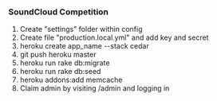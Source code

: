 ### SoundCloud Competition

1. Create "settings" folder within config
2. Create file "production.local.yml" and add key and secret
3. heroku create app_name --stack cedar
4. git push heroku master
5. heroku run rake db:migrate
6. heroku run rake db:seed
7. heroku addons:add memcache
8. Claim admin by visiting /admin and logging in